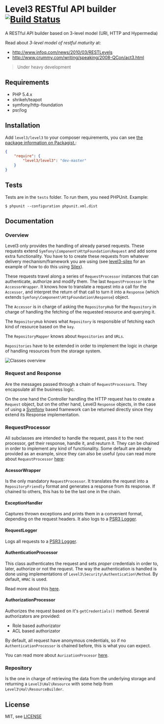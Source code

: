Level3 RESTful API builder [![Build Status](https://travis-ci.org/level3php/level3.png?branch=master)](https://travis-ci.org/level3php/level3)
==============================

A RESTful API builder based on 3-level model (URI, HTTP and Hypermedia) 

Read about *3-level model of restful maturity* at:
* http://www.infoq.com/news/2010/03/RESTLevels
* http://www.crummy.com/writing/speaking/2008-QCon/act3.html

> Under heavy development

Requirements
------------

* PHP 5.4.x
* shrikeh/teapot
* symfony/http-foundation
* psr/log

Installation
------------

Add `level3/level3` to your composer requirements, you can see [the package information on Packagist.](https://packagist.org/packages/level3/level3):

```JSON
{
    "require": {
        "level3/level3": "dev-master"
    }
}
```

Tests
-----

Tests are in the `tests` folder.
To run them, you need PHPUnit.
Example:

    $ phpunit --configuration phpunit.xml.dist
    
Documentation
-------------
### Overview
Level3 only provides the handling of already parsed requests. These requests extend `Symfony\Component\HttpFoundation\Request` and add some extra functionality. You have to to create these requests from whatever delivery mechanism/framework you are using (see [level3-silex](https://github.com/level3php/level3-silex) for an example of how to do this using [Silex](http://silex.sensiolabs.org/)).

These requests travel along a series of `RequestProcessor` instances that can authenticate, authorize and modify them. The last `RequestProcessor` is the `AccessorWrapper`. It knows how to translate a request into a call for the `Accessor`, and interpret the return of that call to turn it into a `Response` (which extends `Symfony\Component\HttpFoundation\Response`) object.

The `Accessor` is in charge of asking the `RepositoryHub` for the `Repository` in charge of handling the fetching of the requested resource and querying it.

The `RepositoryHub` knows what `Repository` is responsible of fetching each kind of resource based on the `key`.

The `RepositoryMapper` knows about `Repositories` and `URLs`.

`Repositories` have to be extended in order to implement the logic in charge of handling resources from the storage system.

![Classes overview](https://raw.github.com/level3php/level3/master/doc/overview.png)

### Request and Response
Are the messages passed through a chain of `RequestProcessor`s. They encapsulate all the business logic.

On the one hand the Controller handling the HTTP request has to create a `Request` object, but on the other hand, Level3 `Response` objects, in the case of using a [Symfony](http://symfony.com/) based framework can be returned directly since they extend its Response implementation.

### RequestProcessor
All subclasses are intended to handle the request, pass it to the next processor, get their response, handle it, and reuturn it. They can be chained in order to implement any kind of functionality. Some default are already provided as an example, since they can also be useful (you can read more about `RequestProcessor` [here](https://raw.github.com/level3php/level3/master/doc/RequestProcessor.md):

#### AcessorWrapper
Is the only mandatory `RequestProcessor`. It translates the request into a `RepositoryFriendly` format and generates a response from its response. If chained to others, this has to be the last one in the chain.

#### ExceptionHandler
Captures thrown exceptions and prints them in a convenient format, depending on the request headers. It also logs to a [PSR3 Logger](https://github.com/php-fig/fig-standards/blob/master/accepted/PSR-3-logger-interface.md).

#### RequestLogger
Logs all requests to a [PSR3 Logger](https://github.com/php-fig/fig-standards/blob/master/accepted/PSR-3-logger-interface.md).

#### AuthenticationProcessor
This class authenticates the request and sets *proper* credentials in order to, later, authorize or not the request. The way the authentication is handled is done using implementations of `Level3\Security\Authentication\Method`. By default, `HMAC` is used.

Read more about this [here](https://raw.github.com/level3php/level3/master/doc/AuthenticationProcessor.md).

#### AuthorizationProcessor
Authorizes the request based on it's `getCredentials()` method. Several authorizators are provided:
* Role based authorizator
* ACL based authorizator

By default, all request have anonymous credentials, so if no `AuthenticationProcessor` is chained before, this is what you can expect.

You can read more about `AurizationProcesor` [here](https://raw.github.com/level3php/level3/master/doc/AuthorizationProcessor.md).

### Repository
Is the one in charge of retrieving the data from the underlying storage and returning a `Level3\Hal\Resource` with some help from `Level3\Hal\ResourceBuilder`.


License
-------

MIT, see [LICENSE](LICENSE)
